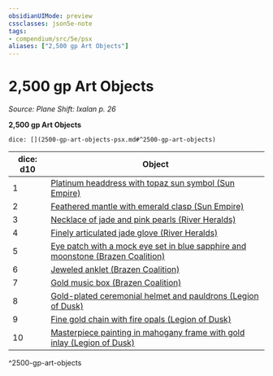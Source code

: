 ```yaml
---
obsidianUIMode: preview
cssclasses: json5e-note
tags:
- compendium/src/5e/psx
aliases: ["2,500 gp Art Objects"]
---
```

# 2,500 gp Art Objects
*Source: Plane Shift: Ixalan p. 26* 

**2,500 gp Art Objects**

`dice: [](2500-gp-art-objects-psx.md#^2500-gp-art-objects)`

| dice: d10 | Object |
|-----------|--------|
| 1 | [Platinum headdress with topaz sun symbol (Sun Empire)](/Systems/5e/items/platinum-headdress-with-topaz-sun-symbol-sun-empire-psx.md) |
| 2 | [Feathered mantle with emerald clasp (Sun Empire)](/Systems/5e/items/feathered-mantle-with-emerald-clasp-sun-empire-psx.md) |
| 3 | [Necklace of jade and pink pearls (River Heralds)](/Systems/5e/items/necklace-of-jade-and-pink-pearls-river-heralds-psx.md) |
| 4 | [Finely articulated jade glove (River Heralds)](/Systems/5e/items/finely-articulated-jade-glove-river-heralds-psx.md) |
| 5 | [Eye patch with a mock eye set in blue sapphire and moonstone (Brazen Coalition)](/Systems/5e/items/eye-patch-with-a-mock-eye-set-in-blue-sapphire-and-moonstone-brazen-coalition-psx.md) |
| 6 | [Jeweled anklet (Brazen Coalition)](/Systems/5e/items/jeweled-anklet-brazen-coalition-psx.md) |
| 7 | [Gold music box (Brazen Coalition)](/Systems/5e/items/gold-music-box-brazen-coalition-psx.md) |
| 8 | [Gold-plated ceremonial helmet and pauldrons (Legion of Dusk)](/Systems/5e/items/gold-plated-ceremonial-helmet-and-pauldrons-legion-of-dusk-psx.md) |
| 9 | [Fine gold chain with fire opals (Legion of Dusk)](/Systems/5e/items/fine-gold-chain-with-fire-opals-legion-of-dusk-psx.md) |
| 10 | [Masterpiece painting in mahogany frame with gold inlay (Legion of Dusk)](/Systems/5e/items/masterpiece-painting-in-mahogany-frame-with-gold-inlay-legion-of-dusk-psx.md) |
^2500-gp-art-objects